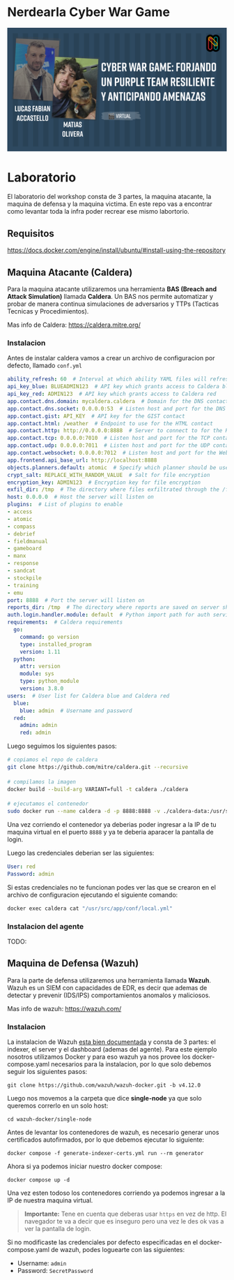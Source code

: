 # Nerdearla Cyber War Game

![Nerdearla](./docs/banner.png)

# Laboratorio
El laboratorio del workshop consta de 3 partes, la maquina atacante, la maquina de defensa y la maquina victima. En este repo vas a encontrar como levantar toda la infra poder recrear ese mismo labortorio.

## Requisitos

https://docs.docker.com/engine/install/ubuntu/#install-using-the-repository


## Maquina Atacante (Caldera)
Para la maquina atacante utilizaremos una herramienta **BAS (Breach and Attack Simulation)** llamada **Caldera**.
Un BAS nos permite automatizar y probar de manera continua simulaciones de adversarios y TTPs (Tacticas Tecnicas y Procedimientos).

Mas info de Caldera: https://caldera.mitre.org/

### Instalacion

Antes de instalar caldera vamos a crear un archivo de configuracion por defecto, llamado `conf.yml`

```yaml
ability_refresh: 60  # Interval at which ability YAML files will refresh from disk 
api_key_blue: BLUEADMIN123  # API key which grants access to Caldera blue
api_key_red: ADMIN123  # API key which grants access to Caldera red
app.contact.dns.domain: mycaldera.caldera  # Domain for the DNS contact server
app.contact.dns.socket: 0.0.0.0:53  # Listen host and port for the DNS contact server
app.contact.gist: API_KEY  # API key for the GIST contact
app.contact.html: /weather  # Endpoint to use for the HTML contact
app.contact.http: http://0.0.0.0:8888  # Server to connect to for the HTTP contact
app.contact.tcp: 0.0.0.0:7010  # Listen host and port for the TCP contact server
app.contact.udp: 0.0.0.0:7011  # Listen host and port for the UDP contact server
app.contact.websocket: 0.0.0.0:7012  # Listen host and port for the Websocket contact server
app.frontend.api_base_url: http://localhost:8888
objects.planners.default: atomic  # Specify which planner should be used by default (works for all objects, just replace `planners` with the appropriate object type name)
crypt_salt: REPLACE_WITH_RANDOM_VALUE  # Salt for file encryption
encryption_key: ADMIN123  # Encryption key for file encryption
exfil_dir: /tmp  # The directory where files exfiltrated through the /file/upload endpoint will be stored
host: 0.0.0.0  # Host the server will listen on 
plugins:  # List of plugins to enable
- access
- atomic
- compass
- debrief
- fieldmanual
- gameboard
- manx
- response
- sandcat
- stockpile
- training
- emu
port: 8888  # Port the server will listen on
reports_dir: /tmp  # The directory where reports are saved on server shutdown
auth.login.handler.module: default  # Python import path for auth service login handler ("default" will use the default handler)
requirements:  # Caldera requirements
  go:
    command: go version
    type: installed_program
    version: 1.11
  python:
    attr: version
    module: sys
    type: python_module
    version: 3.8.0
users:  # User list for Caldera blue and Caldera red
  blue:
    blue: admin  # Username and password
  red:
    admin: admin
    red: admin
```

Luego seguimos los siguientes pasos:

```bash
# copiamos el repo de caldera
git clone https://github.com/mitre/caldera.git --recursive

# compilamos la imagen
docker build --build-arg VARIANT=full -t caldera ./caldera

# ejecutamos el contenedor
sudo docker run --name caldera -d -p 8888:8888 -v ./caldera-data:/usr/src/app/data -v ./conf.yml:/usr/src/app/conf/local.yml caldera
```
Una vez corriendo el contenedor ya deberias poder ingresar a la IP de tu maquina virtual en el puerto `8888` y ya te deberia aparacer la pantalla de login.

Luego las credenciales deberian ser las siguientes:

```yaml
User: red
Password: admin
```
Si estas credenciales no te funcionan podes ver las que se crearon en el archivo de configuracion ejecutando el siguiente comando:

```bash
docker exec caldera cat "/usr/src/app/conf/local.yml"
```

### Instalacion del agente
TODO:

## Maquina de Defensa (Wazuh)
Para la parte de defensa utilizaremos una herramienta llamada **Wazuh**. Wazuh es un SIEM con capacidades de EDR, es decir que ademas de detectar y prevenir (IDS/IPS) comportamientos anomalos y maliciosos.

Mas info de wazuh: https://wazuh.com/

### Instalacion

La instalacion de Wazuh [esta bien documentada](https://documentation.wazuh.com/current/quickstart.html) y consta de 3 partes: el indexer, el server y el dashboard (ademas del agente).
Para este ejemplo nosotros utilizamos Docker y para eso wazuh ya nos provee los docker-compose.yaml necesarios para la instalacion, por lo que solo debemos seguir los siguientes pasos:

```
git clone https://github.com/wazuh/wazuh-docker.git -b v4.12.0
```

Luego nos movemos a la carpeta que dice **single-node** ya que solo queremos correrlo en un solo host:

```
cd wazuh-docker/single-node
```

Antes de levantar los contenedores de wazuh, es necesario generar unos certificados autofirmados, por lo que debemos ejecutar lo siguiente:
```
docker compose -f generate-indexer-certs.yml run --rm generator
```

Ahora si ya podemos iniciar nuestro docker compose:
```
docker compose up -d
```

Una vez esten todoso los contenedores corriendo ya podemos ingresar a la IP de nuestra maquina virtual.
> **Importante:** Tene en cuenta que deberas usar `https` en vez de http.
> El navegador te va a decir que es inseguro pero una vez le des ok vas a ver la pantalla de login.

Si no modificaste las credenciales por defecto especificadas en el docker-compose.yaml de wazuh, podes loguearte con las siguientes:

- Username: `admin`
- Password: `SecretPassword`
